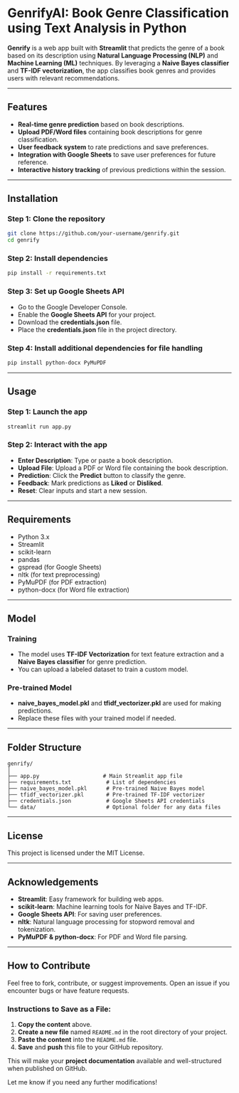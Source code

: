 
# GenrifyAI: Book Genre Classification using Text Analysis in Python

**Genrify** is a web app built with **Streamlit** that predicts the genre of a book based on its description using **Natural Language Processing (NLP)** and **Machine Learning (ML)** techniques. By leveraging a **Naive Bayes classifier** and **TF-IDF vectorization**, the app classifies book genres and provides users with relevant recommendations.

---

## Features
- **Real-time genre prediction** based on book descriptions.
- **Upload PDF/Word files** containing book descriptions for genre classification.
- **User feedback system** to rate predictions and save preferences.
- **Integration with Google Sheets** to save user preferences for future reference.
- **Interactive history tracking** of previous predictions within the session.

---

## Installation

### Step 1: **Clone the repository**
```bash
git clone https://github.com/your-username/genrify.git
cd genrify
```

### Step 2: **Install dependencies**
```bash
pip install -r requirements.txt
```

### Step 3: **Set up Google Sheets API**
-  Go to the Google Developer Console.
-  Enable the **Google Sheets API** for your project.
-  Download the **credentials.json** file.
-  Place the **credentials.json** file in the project directory.

### Step 4: **Install additional dependencies for file handling**
```bash
pip install python-docx PyMuPDF
```

---

## Usage

### Step 1: **Launch the app**
```bash
streamlit run app.py
```

### Step 2: **Interact with the app**
- **Enter Description**: Type or paste a book description.
- **Upload File**: Upload a PDF or Word file containing the book description.
- **Prediction**: Click the **Predict** button to classify the genre.
- **Feedback**: Mark predictions as **Liked** or **Disliked**.
- **Reset**: Clear inputs and start a new session.

---

## Requirements
- Python 3.x
- Streamlit
- scikit-learn
- pandas
- gspread (for Google Sheets)
- nltk (for text preprocessing)
- PyMuPDF (for PDF extraction)
- python-docx (for Word file extraction)

---

## Model

### **Training**
-  The model uses **TF-IDF Vectorization** for text feature extraction and a **Naive Bayes classifier** for genre prediction.
-  You can upload a labeled dataset to train a custom model.

### **Pre-trained Model**
-  **naive_bayes_model.pkl** and **tfidf_vectorizer.pkl** are used for making predictions.
-  Replace these files with your trained model if needed.

---

## Folder Structure
```
genrify/
│
├── app.py                    # Main Streamlit app file
├── requirements.txt           # List of dependencies
├── naive_bayes_model.pkl      # Pre-trained Naive Bayes model
├── tfidf_vectorizer.pkl       # Pre-trained TF-IDF vectorizer
├── credentials.json           # Google Sheets API credentials
└── data/                      # Optional folder for any data files
```

---

## License

This project is licensed under the MIT License.

---

## Acknowledgements
- **Streamlit**: Easy framework for building web apps.
- **scikit-learn**: Machine learning tools for Naive Bayes and TF-IDF.
- **Google Sheets API**: For saving user preferences.
- **nltk**: Natural language processing for stopword removal and tokenization.
- **PyMuPDF & python-docx**: For PDF and Word file parsing.

---

## How to Contribute
Feel free to fork, contribute, or suggest improvements. Open an issue if you encounter bugs or have feature requests.

### **Instructions to Save as a File**:
1. **Copy the content** above.
2. **Create a new file** named `README.md` in the root directory of your project.
3. **Paste the content** into the `README.md` file.
4. **Save** and **push** this file to your GitHub repository.

This will make your **project documentation** available and well-structured when published on GitHub.

Let me know if you need any further modifications!
